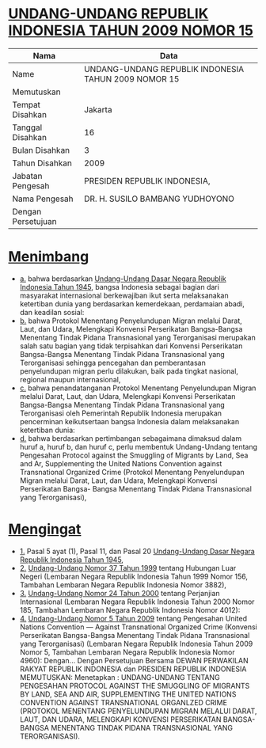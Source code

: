 # [UNDANG-UNDANG REPUBLIK INDONESIA TAHUN 2009 NOMOR 15](http://example.org/legal/document/uu/2009/15)

| Nama | Data |
| ------ | ----- |
|Name|UNDANG-UNDANG REPUBLIK INDONESIA TAHUN 2009 NOMOR 15|
|Memutuskan||
|Tempat Disahkan|Jakarta|
|Tanggal Disahkan|16|
|Bulan Disahkan|3|
|Tahun Disahkan|2009|
|Jabatan Pengesah|PRESIDEN REPUBLIK INDONESIA,|
|Nama Pengesah|DR. H. SUSILO BAMBANG YUDHOYONO|
|Dengan Persetujuan||
# [Menimbang](http://example.org/legal/document/uu/2009/15/menimbang)

* [a.](http://example.org/legal/document/uu/2009/15/menimbang/point/a) bahwa berdasarkan [Undang-Undang Dasar Negara Republik Indonesia Tahun 1945](http://example.org/legal/document/uu), bangsa Indonesia sebagai bagian dari masyarakat internasional berkewajiban ikut serta melaksanakan ketertiban dunia yang berdasarkan kemerdekaan, perdamaian abadi, dan keadilan sosial:
* [b.](http://example.org/legal/document/uu/2009/15/menimbang/point/b) bahwa Protokol Menentang Penyelundupan Migran melalui Darat, Laut, dan Udara, Melengkapi Konvensi Perserikatan Bangsa-Bangsa Menentang Tindak Pidana Transnasional yang Terorganisasi merupakan salah satu bagian yang tidak terpisahkan dari Konvensi Perserikatan Bangsa-Bangsa Menentang Tindak Pidana Transnasional yang Terorganisasi sehingga pencegahan dan pemberantasan penyelundupan migran perlu dilakukan, baik pada tingkat nasional, regional maupun internasional,
* [c.](http://example.org/legal/document/uu/2009/15/menimbang/point/c) bahwa penandatanganan Protokol Menentang Penyelundupan Migran melalui Darat, Laut, dan Udara, Melengkapi Konvensi Perserikatan Bangsa-Bangsa Menentang Tindak Pidana Transnasional yang Terorganisasi oleh Pemerintah Republik Indonesia merupakan pencerminan keikutsertaan bangsa Indonesia dalam melaksanakan ketertiban dunia:
* [d.](http://example.org/legal/document/uu/2009/15/menimbang/point/d) bahwa berdasarkan pertimbangan sebagaimana dimaksud dalam huruf a, huruf b, dan huruf c, perlu membentuk Undang-Undang tentang Pengesahan Protocol against the Smuggling of Migrants by Land, Sea and Ar, Supplementing the United Nations Convention against Transnational Organized Crime (Protokol Menentang Penyelundupan Migran melalui Darat, Laut, dan Udara, Melengkapi Konvensi Perserikatan Bangsa- Bangsa Menentang Tindak Pidana Transnasional yang Terorganisasi),
# [Mengingat](http://example.org/legal/document/uu/2009/15/mengingat)

* [1.](http://example.org/legal/document/uu/2009/15/mengingat/point/0001) Pasal 5 ayat (1), Pasal 11, dan Pasal 20 [Undang-Undang Dasar Negara Republik Indonesia Tahun 1945](http://example.org/legal/document/uu),
* [2.](http://example.org/legal/document/uu/2009/15/mengingat/point/0002) [Undang-Undang Nomor 37 Tahun 1999](http://example.org/legal/document/uu/1999/37) tentang Hubungan Luar Negeri (Lembaran Negara Republik Indonesia Tahun 1999 Nomor 156, Tambahan Lembaran Negara Republik Indonesia Nomor 3882),
* [3.](http://example.org/legal/document/uu/2009/15/mengingat/point/0003) [Undang-Undang Nomor 24 Tahun 2000](http://example.org/legal/document/uu/2000/24) tentang Perjanjian Internasional (Lembaran Negara Republik Indonesia Tahun 2000 Nomor 185, Tambahan Lembaran Negara Republik Indonesia Nomor 4012):
* [4.](http://example.org/legal/document/uu/2009/15/mengingat/point/0004) [Undang-Undang Nomor 5 Tahun 2009](http://example.org/legal/document/uu/2009/5) tentang Pengesahan United Nations Convention — Against Transnational Organized Crime (Konvensi Perserikatan Bangsa-Bangsa Menentang Tindak Pidana Transnasional yang Terorganisasi) (Lembaran Negara Republik Indonesia Tahun 2009 Nomor 5, Tambahan Lembaran Negara Republik Indonesia Nomor 4960): Dengan... Dengan Persetujuan Bersama DEWAN PERWAKILAN RAKYAT REPUBLIK INDONESIA dan PRESIDEN REPUBLIK INDONESIA MEMUTUSKAN: Menetapkan : UNDANG-UNDANG TENTANG PENGESAHAN PROTOCOL AGAINST THE SMUGGLING OF MIGRANTS BY LAND, SEA AND AIR, SUPPLEMENTING THE UNITED NATIONS CONVENTION AGAINST TRANSNATIONAL ORGANLZED CRIME (PROTOKOL MENENTANG PENYELUNDUPAN MIGRAN MELALUI DARAT, LAUT, DAN UDARA, MELENGKAPI KONVENSI PERSERIKATAN BANGSA-BANGSA MENENTANG TINDAK PIDANA TRANSNASIONAL YANG TERORGANISASI).